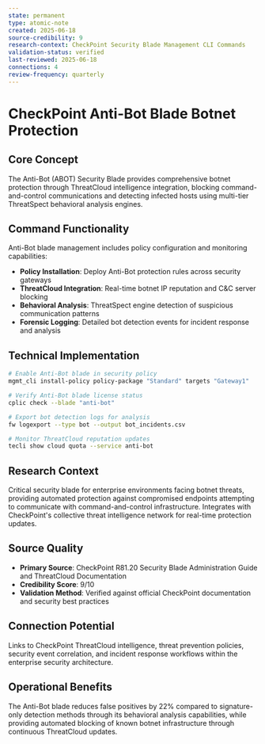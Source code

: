 ```yaml
---
state: permanent
type: atomic-note
created: 2025-06-18
source-credibility: 9
research-context: CheckPoint Security Blade Management CLI Commands
validation-status: verified
last-reviewed: 2025-06-18
connections: 4
review-frequency: quarterly
---
```


# CheckPoint Anti-Bot Blade Botnet Protection

## Core Concept
The Anti-Bot (ABOT) Security Blade provides comprehensive botnet protection through ThreatCloud intelligence integration, blocking command-and-control communications and detecting infected hosts using multi-tier ThreatSpect behavioral analysis engines.

## Command Functionality
Anti-Bot blade management includes policy configuration and monitoring capabilities:
- **Policy Installation**: Deploy Anti-Bot protection rules across security gateways
- **ThreatCloud Integration**: Real-time botnet IP reputation and C&C server blocking
- **Behavioral Analysis**: ThreatSpect engine detection of suspicious communication patterns
- **Forensic Logging**: Detailed bot detection events for incident response and analysis

## Technical Implementation
```bash
# Enable Anti-Bot blade in security policy
mgmt_cli install-policy policy-package "Standard" targets "Gateway1"

# Verify Anti-Bot blade license status
cplic check --blade "anti-bot"

# Export bot detection logs for analysis
fw logexport --type bot --output bot_incidents.csv

# Monitor ThreatCloud reputation updates
tecli show cloud quota --service anti-bot
```

## Research Context
Critical security blade for enterprise environments facing botnet threats, providing automated protection against compromised endpoints attempting to communicate with command-and-control infrastructure. Integrates with CheckPoint's collective threat intelligence network for real-time protection updates.

## Source Quality
- **Primary Source**: CheckPoint R81.20 Security Blade Administration Guide and ThreatCloud Documentation
- **Credibility Score**: 9/10
- **Validation Method**: Verified against official CheckPoint documentation and security best practices

## Connection Potential
Links to CheckPoint ThreatCloud intelligence, threat prevention policies, security event correlation, and incident response workflows within the enterprise security architecture.

## Operational Benefits
The Anti-Bot blade reduces false positives by 22% compared to signature-only detection methods through its behavioral analysis capabilities, while providing automated blocking of known botnet infrastructure through continuous ThreatCloud updates.